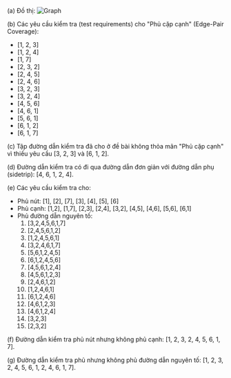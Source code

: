 (a) Đồ thị:
![Graph](https://ibb.co/Zh4Pm2K)

(b) Các yêu cầu kiểm tra (test requirements) cho "Phủ cặp cạnh" (Edge-Pair Coverage):
- [1, 2, 3]
- [1, 2, 4]
- [1, 7]
- [2, 3, 2]
- [2, 4, 5]
- [2, 4, 6]
- [3, 2, 3]
- [3, 2, 4]
- [4, 5, 6]
- [4, 6, 1]
- [5, 6, 1]
- [6, 1, 2]
- [6, 1, 7]

(c) Tập đường dẫn kiểm tra đã cho ở đề bài không thỏa mãn "Phủ cặp cạnh" vì thiếu yêu cầu [3, 2, 3] và [6, 1, 2].

(d) Đường dẫn kiểm tra có đi qua đường dẫn đơn giản với đường dẫn phụ (sidetrip): [4, 6, 1, 2, 4].

(e) Các yêu cầu kiểm tra cho:
- Phủ nút: [1], [2], [7], [3], [4], [5], [6]
- Phủ cạnh: [1,2], [1,7], [2,3], [2,4], [3,2], [4,5], [4,6], [5,6], [6,1]
- Phủ đường dẫn nguyên tố: 
	1. [3,2,4,5,6,1,7]
	2. [2,4,5,6,1,2]
	3. [1,2,4,5,6,1]
	4. [3,2,4,6,1,7]
	5. [5,6,1,2,4,5]
	6. [6,1,2,4,5,6]
	7. [4,5,6,1,2,4]
	8. [4,5,6,1,2,3]
	9. [2,4,6,1,2]
	10. [1,2,4,6,1]
	11. [6,1,2,4,6]
	12. [4,6,1,2,3]
	13. [4,6,1,2,4]
	14. [3,2,3]
	15. [2,3,2]

(f) Đường dẫn kiểm tra phủ nút nhưng không phủ cạnh: [1, 2, 3, 2, 4, 5, 6, 1, 7].

(g) Đường dẫn kiểm tra phủ nhưng không phủ đường dẫn nguyên tố: [1, 2, 3, 2, 4, 5, 6, 1, 2, 4, 6, 1, 7].